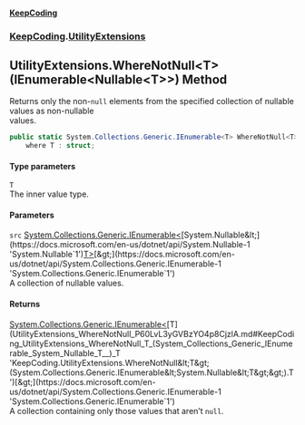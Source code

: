 #### [KeepCoding](index.md 'index')
### [KeepCoding](KeepCoding.md 'KeepCoding').[UtilityExtensions](UtilityExtensions.md 'KeepCoding.UtilityExtensions')
## UtilityExtensions.WhereNotNull&lt;T&gt;(IEnumerable&lt;Nullable&lt;T&gt;&gt;) Method
Returns only the non-`null` elements from the specified collection of nullable values as non-nullable  
values.
```csharp
public static System.Collections.Generic.IEnumerable<T> WhereNotNull<T>(this System.Collections.Generic.IEnumerable<System.Nullable<T>> src)
    where T : struct;
```
#### Type parameters
<a name='KeepCoding_UtilityExtensions_WhereNotNull_T_(System_Collections_Generic_IEnumerable_System_Nullable_T__)_T'></a>
`T`  
The inner value type.
  
#### Parameters
<a name='KeepCoding_UtilityExtensions_WhereNotNull_T_(System_Collections_Generic_IEnumerable_System_Nullable_T__)_src'></a>
`src` [System.Collections.Generic.IEnumerable&lt;](https://docs.microsoft.com/en-us/dotnet/api/System.Collections.Generic.IEnumerable-1 'System.Collections.Generic.IEnumerable`1')[System.Nullable&lt;](https://docs.microsoft.com/en-us/dotnet/api/System.Nullable-1 'System.Nullable`1')[T](UtilityExtensions_WhereNotNull_P60LvL3yGVBzYO4p8CjzlA.md#KeepCoding_UtilityExtensions_WhereNotNull_T_(System_Collections_Generic_IEnumerable_System_Nullable_T__)_T 'KeepCoding.UtilityExtensions.WhereNotNull&lt;T&gt;(System.Collections.Generic.IEnumerable&lt;System.Nullable&lt;T&gt;&gt;).T')[&gt;](https://docs.microsoft.com/en-us/dotnet/api/System.Nullable-1 'System.Nullable`1')[&gt;](https://docs.microsoft.com/en-us/dotnet/api/System.Collections.Generic.IEnumerable-1 'System.Collections.Generic.IEnumerable`1')  
A collection of nullable values.
  
#### Returns
[System.Collections.Generic.IEnumerable&lt;](https://docs.microsoft.com/en-us/dotnet/api/System.Collections.Generic.IEnumerable-1 'System.Collections.Generic.IEnumerable`1')[T](UtilityExtensions_WhereNotNull_P60LvL3yGVBzYO4p8CjzlA.md#KeepCoding_UtilityExtensions_WhereNotNull_T_(System_Collections_Generic_IEnumerable_System_Nullable_T__)_T 'KeepCoding.UtilityExtensions.WhereNotNull&lt;T&gt;(System.Collections.Generic.IEnumerable&lt;System.Nullable&lt;T&gt;&gt;).T')[&gt;](https://docs.microsoft.com/en-us/dotnet/api/System.Collections.Generic.IEnumerable-1 'System.Collections.Generic.IEnumerable`1')  
A collection containing only those values that aren’t `null`.
